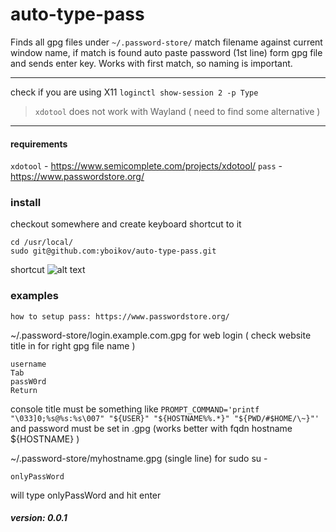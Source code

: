 # auto-type-pass

Finds all gpg files under ```~/.password-store/```
match filename against current window name, if match is found auto paste password (1st line) form gpg file and sends enter key. Works with first match, so naming is important.

---
check if you are using X11 
```loginctl show-session 2 -p Type``` 
>```xdotool``` does not work with Wayland ( need to find some alternative )
---
#### requirements
```xdotool``` - https://www.semicomplete.com/projects/xdotool/
```pass``` - https://www.passwordstore.org/

### install
checkout somewhere and create keyboard shortcut to it 
```
cd /usr/local/
sudo git@github.com:yboikov/auto-type-pass.git
```
shortcut
![alt text](https://raw.githubusercontent.com/yboikov/auto-type-pass/master/auto-type-pass.png)
### examples
```
how to setup pass: https://www.passwordstore.org/
```
~/.password-store/login.example.com.gpg for web login ( check website title in for right gpg file name )
```
username
Tab
passW0rd
Return
```
console title must be something like ```PROMPT_COMMAND='printf "\033]0;%s@%s:%s\007" "${USER}" "${HOSTNAME%%.*}" "${PWD/#$HOME/\~}"'```
and password must be set in <hostname>.gpg (works better with fqdn hostname ${HOSTNAME} )

~/.password-store/myhostname.gpg (single line) for sudo su -
```
onlyPassWord
```
will type onlyPassWord and hit enter 

##### version: 0.0.1


